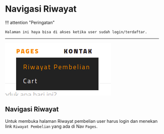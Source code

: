 # Navigasi Riwayat

!!! attention "Peringatan"

    Halaman ini haya bisa di akses ketika user sudah login/terdaftar.

***

![Nav-Riwayat](nav-riwayat/nav-riwayat.png)

## Navigasi Riwayat

Untuk membuka halaman Riwayat pembelian user harus login dan menekan link ```Riwayat Pembelian``` yang ada di Nav ```Pages```. 